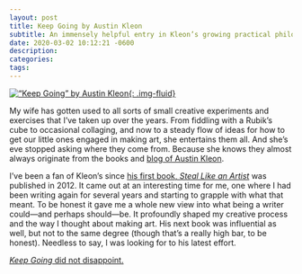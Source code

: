 ```yaml
---
layout: post
title: Keep Going by Austin Kleon
subtitle: An immensely helpful entry in Kleon’s growing practical philosophy for the working artist
date: 2020-03-02 10:12:21 -0600
description:
categories:
tags:
---
```

[![“Keep Going” by Austin Kleon](/images/posts/2020-03-02--10-35-06.jpg){: .img-fluid}](https://amzn.to/2ThjqTK)

My wife has gotten used to all sorts of small creative experiments and exercises that I’ve taken up over the years. From fiddling with a Rubik’s cube to occasional collaging, and now to a steady flow of ideas for how to get our little ones engaged in making art, she entertains them all. And she’s eve stopped asking where they come from. Because she knows they almost always originate from the books and [blog of Austin Kleon](https://austinkleon.com).

I’ve been a fan of Kleon’s since [his first book, *Steal Like an Artist*](https://amzn.to/38hiiUH) was published in 2012. It came out at an interesting time for me, one where I had been writing again for several years and starting to grapple with what that meant. To be honest it gave me a whole new view into what being a writer could—and perhaps should—be. It profoundly shaped my creative process and the way I thought about making art. His next book was influential as well, but not to the same degree (though that’s a really high bar, to be honest). Needless to say, I was looking for to his latest effort.

[*Keep Going* did not disappoint.](https://amzn.to/2ThjqTK)